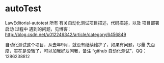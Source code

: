# autoTest
LawEditorial-autotest
所有 有关自动化测试项目描述，代码描述，以及 项目部署启动 过程中 遇到的问题，见博客：http://blog.csdn.net/u012246342/article/category/6456849

自动化测试这个项目，从去年9月，就没有继续维护了，如果有问题，尽量 先百度，实在是没辙了，可以加我好友问我，备注 “github 自动化测试”，QQ：1286238812

